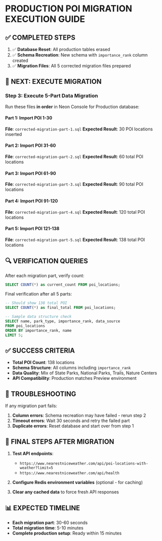 # PRODUCTION POI MIGRATION EXECUTION GUIDE

## ✅ COMPLETED STEPS
1. ✅ **Database Reset**: All production tables erased
2. ✅ **Schema Recreation**: New schema with `importance_rank` column created
3. ✅ **Migration Files**: All 5 corrected migration files prepared

## 🚀 NEXT: EXECUTE MIGRATION

### Step 3: Execute 5-Part Data Migration

Run these files **in order** in Neon Console for Production database:

#### Part 1: Import POI 1-30
**File**: `corrected-migration-part-1.sql`
**Expected Result**: 30 POI locations inserted

#### Part 2: Import POI 31-60
**File**: `corrected-migration-part-2.sql`
**Expected Result**: 60 total POI locations

#### Part 3: Import POI 61-90
**File**: `corrected-migration-part-3.sql`
**Expected Result**: 90 total POI locations

#### Part 4: Import POI 91-120
**File**: `corrected-migration-part-4.sql`
**Expected Result**: 120 total POI locations

#### Part 5: Import POI 121-138
**File**: `corrected-migration-part-5.sql`
**Expected Result**: 138 total POI locations

## 🔍 VERIFICATION QUERIES

After each migration part, verify count:
```sql
SELECT COUNT(*) as current_count FROM poi_locations;
```

Final verification after all 5 parts:
```sql
-- Should show 138 total POI
SELECT COUNT(*) as final_total FROM poi_locations;

-- Sample data structure check
SELECT name, park_type, importance_rank, data_source
FROM poi_locations
ORDER BY importance_rank, name
LIMIT 5;
```

## ✅ SUCCESS CRITERIA

- **Total POI Count**: 138 locations
- **Schema Structure**: All columns including `importance_rank`
- **Data Quality**: Mix of State Parks, National Parks, Trails, Nature Centers
- **API Compatibility**: Production matches Preview environment

## 🚨 TROUBLESHOOTING

If any migration part fails:
1. **Column errors**: Schema recreation may have failed - rerun step 2
2. **Timeout errors**: Wait 30 seconds and retry the failed part
3. **Duplicate errors**: Reset database and start over from step 1

## 🔄 FINAL STEPS AFTER MIGRATION

1. **Test API endpoints**:
   - `https://www.nearestniceweather.com/api/poi-locations-with-weather?limit=5`
   - `https://www.nearestniceweather.com/api/health`

2. **Configure Redis environment variables** (optional - for caching)
3. **Clear any cached data** to force fresh API responses

## 📊 EXPECTED TIMELINE

- **Each migration part**: 30-60 seconds
- **Total migration time**: 5-10 minutes
- **Complete production setup**: Ready within 15 minutes
